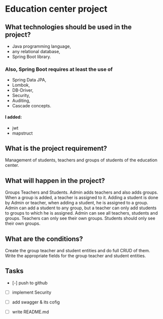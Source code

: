 # Education center project
## What technologies should be used in the project?
 * Java programming language,
 * any relational database,
 * Spring Boot library. 

### Also, Spring Boot requires at least the use of 
 * Spring Data JPA,
 * Lombok,
 * DB-Driver,
 * Security,
 * Auditing,
 * Cascade concepts.
#### I added:
 * jwt
 * mapstruct

## What is the project requirement? 
Management of students, teachers and groups of students of the education center.

## What will happen in the project? 
Groups Teachers and Students.
Admin adds teachers and also adds groups. When a group is added, a teacher is assigned to it. 
Adding a student is done by Admin or teacher, when adding a student, he is assigned to a group.
Admin can add a student to any group, but a teacher can only add students to groups to which he is assigned.
Admin can see all teachers, students and groups. Teachers can only see their own groups. Students should only see their own groups.

## What are the conditions? 
Create the group teacher and student entities and do full CRUD of them.
Write the appropriate fields for the group teacher and student entities.

## Tasks
 - [-] push to github
 - [ ] implement Security
 - [ ] add swagger & its cofig
 - [ ] write README.md

